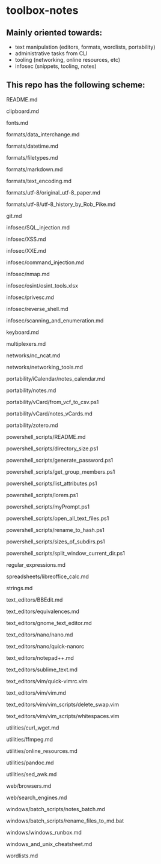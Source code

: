 # toolbox-notes

## Mainly oriented towards:
- text manipulation (editors, formats, wordlists, portability)
- administrative tasks from CLI
- tooling (networking, online resources, etc)
- infosec (snippets, tooling, notes)


## This repo has the following scheme:
 
README.md

clipboard.md

fonts.md

formats/data_interchange.md

formats/datetime.md

formats/filetypes.md

formats/markdown.md

formats/text_encoding.md

formats/utf-8/original_utf-8_paper.md

formats/utf-8/utf-8_history_by_Rob_Pike.md

git.md

infosec/SQL_injection.md

infosec/XSS.md

infosec/XXE.md

infosec/command_injection.md

infosec/nmap.md

infosec/osint/osint_tools.xlsx

infosec/privesc.md

infosec/reverse_shell.md

infosec/scanning_and_enumeration.md

keyboard.md

multiplexers.md

networks/nc_ncat.md

networks/networking_tools.md

portability/iCalendar/notes_calendar.md

portability/notes.md

portability/vCard/from_vcf_to_csv.ps1

portability/vCard/notes_vCards.md

portability/zotero.md

powershell_scripts/README.md

powershell_scripts/directory_size.ps1

powershell_scripts/generate_password.ps1

powershell_scripts/get_group_members.ps1

powershell_scripts/list_attributes.ps1

powershell_scripts/lorem.ps1

powershell_scripts/myPrompt.ps1

powershell_scripts/open_all_text_files.ps1

powershell_scripts/rename_to_hash.ps1

powershell_scripts/sizes_of_subdirs.ps1

powershell_scripts/split_window_current_dir.ps1

regular_expressions.md

spreadsheets/libreoffice_calc.md

strings.md

text_editors/BBEdit.md

text_editors/equivalences.md

text_editors/gnome_text_editor.md

text_editors/nano/nano.md

text_editors/nano/quick-nanorc

text_editors/notepad++.md

text_editors/sublime_text.md

text_editors/vim/quick-vimrc.vim

text_editors/vim/vim.md

text_editors/vim/vim_scripts/delete_swap.vim

text_editors/vim/vim_scripts/whitespaces.vim

utilities/curl_wget.md

utilities/ffmpeg.md

utilities/online_resources.md

utilities/pandoc.md

utilities/sed_awk.md

web/browsers.md

web/search_engines.md

windows/batch_scripts/notes_batch.md

windows/batch_scripts/rename_files_to_md.bat

windows/windows_runbox.md

windows_and_unix_cheatsheet.md

wordlists.md


